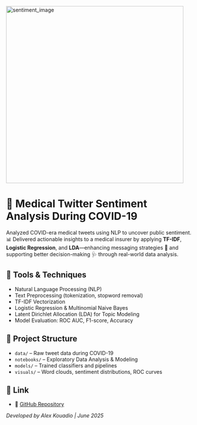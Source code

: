 <img width="482" alt="sentiment_image" src="https://github.com/user-attachments/assets/bb07dd19-0756-45d5-b4b0-2f17c4ff41d3" />



# 🧠 Medical Twitter Sentiment Analysis During COVID-19

Analyzed COVID-era medical tweets using NLP to uncover public sentiment.  
📊 Delivered actionable insights to a medical insurer by applying **TF-IDF**, **Logistic Regression**, and **LDA**—enhancing messaging strategies 💬 and supporting better decision-making 🩺 through real-world data analysis.

## 🔧 Tools & Techniques
- Natural Language Processing (NLP)
- Text Preprocessing (tokenization, stopword removal)
- TF-IDF Vectorization
- Logistic Regression & Multinomial Naive Bayes
- Latent Dirichlet Allocation (LDA) for Topic Modeling
- Model Evaluation: ROC AUC, F1-score, Accuracy

## 📁 Project Structure
- `data/` – Raw tweet data during COVID-19
- `notebooks/` – Exploratory Data Analysis & Modeling
- `models/` – Trained classifiers and pipelines
- `visuals/` – Word clouds, sentiment distributions, ROC curves


## 📎 Link
- 🔗 [GitHub Repository](https://github.com/AlexCode225/Sentiment_NLP_Pipeline.git)



*Developed by Alex Kouadio | June 2025*
